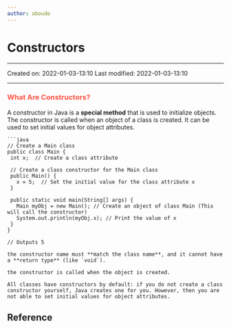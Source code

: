 ```yaml
---
author: aboude
---
```

# Constructors
___

Created on: 2022-01-03-13:10
Last modified: 2022-01-03-13:10

___
 ### <span style="color: #ff5545;text-transform: capitalize;">What are constructors?</span>
 A constructor in Java is a **special method** that is used to initialize objects. The constructor is called when an object of a class is created. It can be used to set initial values for object attributes.
 ```ad-example
 ```java
// Create a Main class
public class Main {
  int x;  // Create a class attribute

  // Create a class constructor for the Main class
  public Main() {
    x = 5;  // Set the initial value for the class attribute x
  }

  public static void main(String[] args) {
    Main myObj = new Main(); // Create an object of class Main (This will call the constructor)
    System.out.println(myObj.x); // Print the value of x
  }
}

// Outputs 5
```
```ad-note
the constructor name must **match the class name**, and it cannot have a **return type** (like `void`).

the constructor is called when the object is created.

All classes have constructors by default: if you do not create a class constructor yourself, Java creates one for you. However, then you are not able to set initial values for object attributes.
```
### <span style="color: #ff5545;text-transform: capitalize;"></span>
## Reference